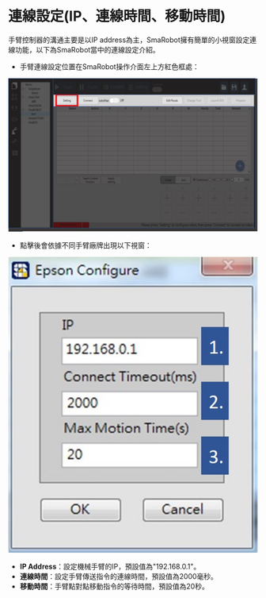 # 連線設定\(IP、連線時間、移動時間\)

手臂控制器的溝通主要是以IP address為主，SmaRobot擁有簡單的小視窗設定連線功能，以下為SmaRobot當中的連線設定介紹。

* 手臂連線設定位置在SmaRobot操作介面左上方紅色框處：

![&#x6A5F;&#x68B0;&#x624B;&#x81C2;&#x9023;&#x7DDA;&#x8A2D;&#x5B9A;&#x4F4D;&#x7F6E;](../.gitbook/assets/5.jpg)

* 點擊後會依據不同手臂廠牌出現以下視窗：

![](../.gitbook/assets/connectsetup.jpg)

* **IP Address**：設定機械手臂的IP，預設值為"192.168.0.1"。
* **連線時間**：設定手臂傳送指令的連線時間，預設值為2000毫秒。
* **移動時間**：手臂點對點移動指令的等待時間，預設值為20秒。

